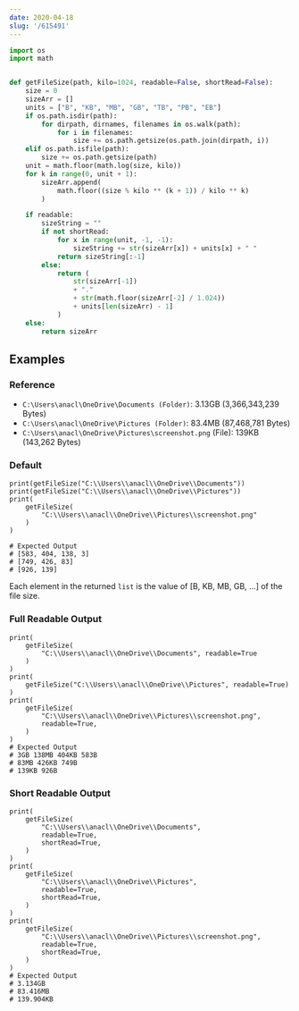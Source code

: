 ```yaml
---
date: 2020-04-18
slug: '/615491'
---
```


```python
import os
import math


def getFileSize(path, kilo=1024, readable=False, shortRead=False):
    size = 0
    sizeArr = []
    units = ["B", "KB", "MB", "GB", "TB", "PB", "EB"]
    if os.path.isdir(path):
        for dirpath, dirnames, filenames in os.walk(path):
            for i in filenames:
                size += os.path.getsize(os.path.join(dirpath, i))
    elif os.path.isfile(path):
        size += os.path.getsize(path)
    unit = math.floor(math.log(size, kilo))
    for k in range(0, unit + 1):
        sizeArr.append(
            math.floor((size % kilo ** (k + 1)) / kilo ** k)
        )

    if readable:
        sizeString = ""
        if not shortRead:
            for x in range(unit, -1, -1):
                sizeString += str(sizeArr[x]) + units[x] + " "
            return sizeString[:-1]
        else:
            return (
                str(sizeArr[-1])
                + "."
                + str(math.floor(sizeArr[-2] / 1.024))
                + units[len(sizeArr) - 1]
            )
    else:
        return sizeArr
```

## Examples

### Reference

- `C:\Users\anacl\OneDrive\Documents (Folder)`: 3.13GB (3,366,343,239 Bytes)
- `C:\Users\anacl\OneDrive\Pictures (Folder)`: 83.4MB (87,468,781 Bytes)
- `C:\Users\anacl\OneDrive\Pictures\screenshot.png` (File): 139KB (143,262 Bytes)

### Default

    print(getFileSize("C:\\Users\\anacl\\OneDrive\\Documents"))
    print(getFileSize("C:\\Users\\anacl\\OneDrive\\Pictures"))
    print(
        getFileSize(
            "C:\\Users\\anacl\\OneDrive\\Pictures\\screenshot.png"
        )
    )

    # Expected Output
    # [583, 404, 138, 3]
    # [749, 426, 83]
    # [926, 139]

Each element in the returned `list` is the value of [B, KB, MB, GB, ...] of the file size.

### Full Readable Output

    print(
        getFileSize(
            "C:\\Users\\anacl\\OneDrive\\Documents", readable=True
        )
    )
    print(
        getFileSize("C:\\Users\\anacl\\OneDrive\\Pictures", readable=True)
    )
    print(
        getFileSize(
            "C:\\Users\\anacl\\OneDrive\\Pictures\\screenshot.png",
            readable=True,
        )
    )
    # Expected Output
    # 3GB 138MB 404KB 583B
    # 83MB 426KB 749B
    # 139KB 926B

### Short Readable Output

    print(
        getFileSize(
            "C:\\Users\\anacl\\OneDrive\\Documents",
            readable=True,
            shortRead=True,
        )
    )
    print(
        getFileSize(
            "C:\\Users\\anacl\\OneDrive\\Pictures",
            readable=True,
            shortRead=True,
        )
    )
    print(
        getFileSize(
            "C:\\Users\\anacl\\OneDrive\\Pictures\\screenshot.png",
            readable=True,
            shortRead=True,
        )
    )
    # Expected Output
    # 3.134GB
    # 83.416MB
    # 139.904KB

<head>
  <html lang="en-US"/>
</head>
